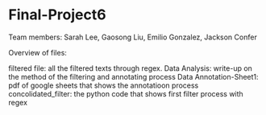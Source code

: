 # Final-Project6
Team members: 
Sarah Lee,
Gaosong Liu,
Emilio Gonzalez,
Jackson Confer

Overview of files: 

filtered file: all the filtered texts through regex. 
Data Analysis: write-up on the method of the filtering and annotating process 
Data Annotation-Sheet1: pdf of google sheets that shows the annotatioon process
concolidated_filter: the python code that shows first filter process with regex
